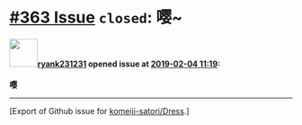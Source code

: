 # [\#363 Issue](https://github.com/komeiji-satori/Dress/issues/363) `closed`: 嘤~

#### <img src="https://avatars.githubusercontent.com/u/5959659?v=4" width="50">[ryank231231](https://github.com/ryank231231) opened issue at [2019-02-04 11:19](https://github.com/komeiji-satori/Dress/issues/363):

**嘤**




-------------------------------------------------------------------------------



[Export of Github issue for [komeiji-satori/Dress](https://github.com/komeiji-satori/Dress).]
